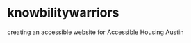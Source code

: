knowbilitywarriors
==================

creating an accessible website for Accessible Housing Austin
